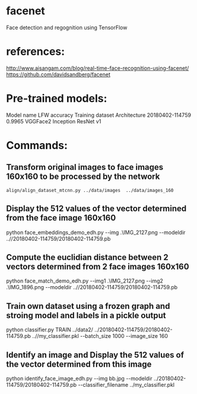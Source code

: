 # facenet
Face detection and regognition using TensorFlow

# references:

  http://www.aisangam.com/blog/real-time-face-recognition-using-facenet/
  https://github.com/davidsandberg/facenet
  
# Pre-trained models:

Model name	LFW accuracy	Training dataset	Architecture
20180402-114759	0.9965	VGGFace2	Inception ResNet v1

# Commands:


## Transform original images to face images 160x160 to be processed by the network

 ```
 align/align_dataset_mtcnn.py ../data/images  ../data/images_160
```

## Display the 512 values of the vector determined from the face image 160x160

  python face_embeddings_demo_edh.py --img .\IMG_2127.png --modeldir ..//20180402-114759/20180402-114759.pb


## Compute the euclidian distance between 2 vectors determined from 2 face images 160x160

  python face_match_demo_edh.py --img1 .\IMG_2127.png  --img2 .\IMG_1896.png --modeldir ..//20180402-114759/20180402-114759.pb


## Train own dataset using a frozen graph and stroing model and labels in a pickle output

  python classifier.py  TRAIN ../data2/ ../20180402-114759/20180402-114759.pb ..//my_classifier.pkl --batch_size 1000 --image_size 160


## Identify an image and Display the 512 values of the vector determined from this image

  python identify_face_image_edh.py --img bb.jpg --modeldir ../20180402-114759/20180402-114759.pb --classifier_filename ../my_classifier.pkl
